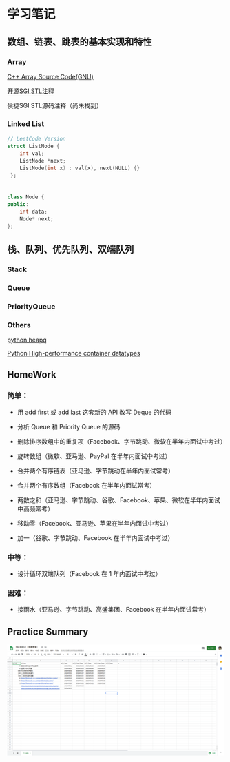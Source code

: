 # 学习笔记

## 数组、链表、跳表的基本实现和特性

### Array

[C++ Array Source Code(GNU)](https://gcc.gnu.org/onlinedocs/gcc-4.6.3/libstdc++/api/a00752_source.html)

[开源SGI STL注释](https://github.com/steveLauwh/SGI-STL)

侯捷SGI STL源码注释（尚未找到）

### Linked List

```cpp
// LeetCode Version
struct ListNode {
    int val;
    ListNode *next;
    ListNode(int x) : val(x), next(NULL) {}
 };

 
class Node { 
public: 
    int data; 
    Node* next; 
}; 
```
## 栈、队列、优先队列、双端队列

### Stack

### Queue

### PriorityQueue

### Others

[python heapq](https://docs.python.org/3.8/library/heapq.html)

[Python High-performance container datatypes](https://docs.python.org/3.8/library/collections.html)


## HomeWork


### 简单：

* 用 add first 或 add last 这套新的 API 改写 Deque 的代码

* 分析 Queue 和 Priority Queue 的源码

* 删除排序数组中的重复项（Facebook、字节跳动、微软在半年内面试中考过）

* 旋转数组（微软、亚马逊、PayPal 在半年内面试中考过）

* 合并两个有序链表（亚马逊、字节跳动在半年内面试常考）

* 合并两个有序数组（Facebook 在半年内面试常考）

* 两数之和（亚马逊、字节跳动、谷歌、Facebook、苹果、微软在半年内面试中高频常考）

* 移动零（Facebook、亚马逊、苹果在半年内面试中考过）

* 加一（谷歌、字节跳动、Facebook 在半年内面试中考过）
### 中等：

* 设计循环双端队列（Facebook 在 1 年内面试中考过）

### 困难：

* 接雨水（亚马逊、字节跳动、高盛集团、Facebook 在半年内面试常考）

## Practice Summary
![alt test][image1]


[//]: # (Image References)

[image1]: ./pic/3ac.png